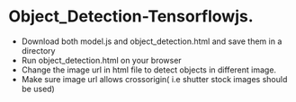 # Object_Detection-Tensorflowjs.
* Download both model.js and object_detection.html and save them in a directory
* Run object_detection.html  on your browser
* Change the image url in html file to detect objects in different image.
* Make sure image url allows crossorigin( i.e shutter stock images should be used)
